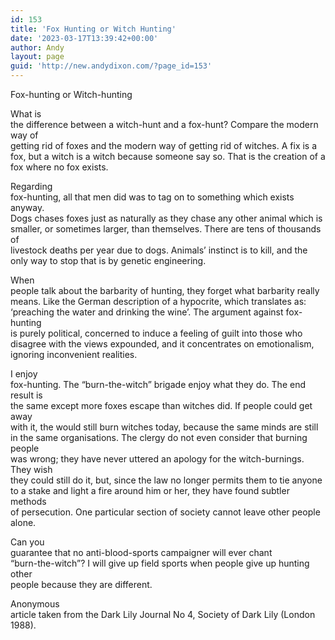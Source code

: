 ```yaml
---
id: 153
title: 'Fox Hunting or Witch Hunting'
date: '2023-03-17T13:39:42+00:00'
author: Andy
layout: page
guid: 'http://new.andydixon.com/?page_id=153'
---
```


Fox-hunting or Witch-hunting

What is  
the difference between a witch-hunt and a fox-hunt? Compare the modern way of  
getting rid of foxes and the modern way of getting rid of witches. A fix is a  
fox, but a witch is a witch because someone say so. That is the creation of a  
fox where no fox exists.

Regarding  
fox-hunting, all that men did was to tag on to something which exists anyway.  
Dogs chases foxes just as naturally as they chase any other animal which is  
smaller, or sometimes larger, than themselves. There are tens of thousands of  
livestock deaths per year due to dogs. Animals’ instinct is to kill, and the  
only way to stop that is by genetic engineering.

When  
people talk about the barbarity of hunting, they forget what barbarity really  
means. Like the German description of a hypocrite, which translates as:  
‘preaching the water and drinking the wine’. The argument against fox-hunting  
is purely political, concerned to induce a feeling of guilt into those who  
disagree with the views expounded, and it concentrates on emotionalism,  
ignoring inconvenient realities.

I enjoy  
fox-hunting. The “burn-the-witch” brigade enjoy what they do. The end result is  
the same except more foxes escape than witches did. If people could get away  
with it, the would still burn witches today, because the same minds are still  
in the same organisations. The clergy do not even consider that burning people  
was wrong; they have never uttered an apology for the witch-burnings. They wish  
they could still do it, but, since the law no longer permits them to tie anyone  
to a stake and light a fire around him or her, they have found subtler methods  
of persecution. One particular section of society cannot leave other people  
alone.

Can you  
guarantee that no anti-blood-sports campaigner will ever chant  
“burn-the-witch”? I will give up field sports when people give up hunting other  
people because they are different.

Anonymous  
article taken from the Dark Lily Journal No 4, Society of Dark Lily (London  
1988).